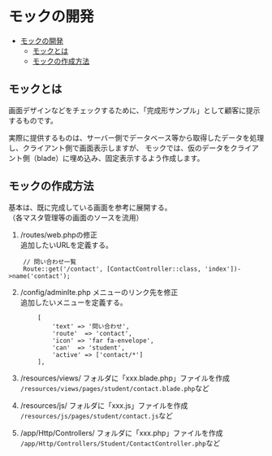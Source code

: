 # モックの開発

<!-- TOC -->

- [モックの開発](#モックの開発)
  - [モックとは](#モックとは)
  - [モックの作成方法](#モックの作成方法)

<!-- /TOC -->

## モックとは
画面デザインなどをチェックするために、「完成形サンプル」として顧客に提示するものです。

実際に提供するものは、サーバー側でデータベース等から取得したデータを処理し、クライアント側で画面表示しますが、
モックでは、仮のデータをクライアント側（blade）に埋め込み、固定表示するよう作成します。

## モックの作成方法

基本は、既に完成している画面を参考に展開する。  
（各マスタ管理等の画面のソースを流用）

1. /routes/web.phpの修正  
追加したいURLを定義する。  
```
    // 問い合わせ一覧
    Route::get('/contact', [ContactController::class, 'index'])->name('contact');
```

2. /config/adminlte.php メニューのリンク先を修正  
追加したいメニューを定義する。  
```
        [
            'text' => '問い合わせ',
            'route'  => 'contact',
            'icon' => 'far fa-envelope',
            'can'  => 'student',
            'active' => ['contact/*']
        ],
```

3. /resources/views/ フォルダに「xxx.blade.php」ファイルを作成
`/resources/views/pages/student/contact.blade.php`など  

4. /resources/js/ フォルダに「xxx.js」ファイルを作成  
`/resources/js/pages/student/contact.js`など  

5. /app/Http/Controllers/ フォルダに「xxx.php」ファイルを作成  
`/app/Http/Controllers/Student/ContactController.php`など  

